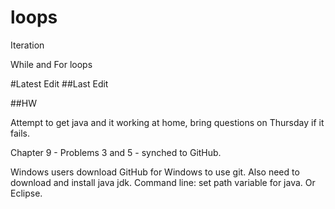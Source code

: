 loops
=====

Iteration

While and For loops

#Latest Edit
##Last Edit

##HW

Attempt to get java and it working at home,
bring questions on Thursday if it fails.

Chapter 9 - Problems 3 and 5 - synched to GitHub.

Windows users download GitHub for Windows to use git. Also need to download and install java jdk. Command line: set path variable for java. Or Eclipse.